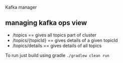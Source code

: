 Kafka manager

## managing kafka ops view
- /topics == gives all topics part of cluster
- /topics/{topicId} == gives details of a given topicId
- /topics/details == gives details of all topics 

To run just build using gradle
`./gradlew clean run`
